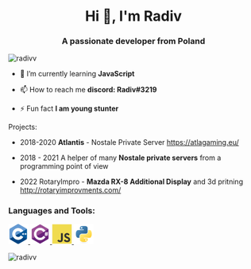 <h1 align="center">Hi 👋, I'm Radiv</h1>
<h3 align="center">A passionate developer from Poland</h3>

<p align="left"> <img src="https://komarev.com/ghpvc/?username=radivv&label=Profile%20views&color=0e75b6&style=flat" alt="radivv" /> </p>

- 🌱 I’m currently learning **JavaScript**

- 📫 How to reach me **discord: Radiv#3219**

- ⚡ Fun fact **I am young stunter**

<p align="left">Projects: </p>

- 2018-2020 **Atlantis** -  Nostale Private Server https://atlagaming.eu/

- 2018 - 2021 A helper of many **Nostale private servers** from a programming point of view

- 2022 RotaryImpro - **Mazda RX-8 Additional Display** and 3d pritning http://rotaryimprovments.com/

<h3 align="left">Languages and Tools:</h3>
<p align="left"> <a href="https://www.w3schools.com/cpp/" target="_blank" rel="noreferrer"> <img src="https://raw.githubusercontent.com/devicons/devicon/master/icons/cplusplus/cplusplus-original.svg" alt="cplusplus" width="40" height="40"/> </a> <a href="https://www.w3schools.com/cs/" target="_blank" rel="noreferrer"> <img src="https://raw.githubusercontent.com/devicons/devicon/master/icons/csharp/csharp-original.svg" alt="csharp" width="40" height="40"/> </a> <a href="https://developer.mozilla.org/en-US/docs/Web/JavaScript" target="_blank" rel="noreferrer"> <img src="https://raw.githubusercontent.com/devicons/devicon/master/icons/javascript/javascript-original.svg" alt="javascript" width="40" height="40"/> </a> <a href="https://www.python.org" target="_blank" rel="noreferrer"> <img src="https://raw.githubusercontent.com/devicons/devicon/master/icons/python/python-original.svg" alt="python" width="40" height="40"/> </a> </p>

<p><img align="center" src="https://github-readme-stats.vercel.app/api/top-langs?username=radivv&show_icons=true&locale=en&layout=compact" alt="radivv" /></p>
